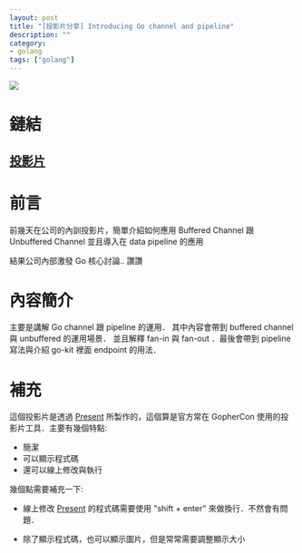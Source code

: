 ```yaml
---
layout: post
title: "[投影片分享] Introducing Go channel and pipeline"
description: ""
category: 
- golang
tags: ["golang"]
---
```




![](https://talks.golang.org/2012/waza/gophercomplex1.jpg)

# 鏈結

## [投影片](https://go-talks.appspot.com/github.com/kkdai/GolangTalks/introduction-channel/gochannel.slide#1)

# 前言



前幾天在公司的內訓投影片，簡單介紹如何應用 Buffered Channel 跟 Unbuffered Channel 並且導入在 data pipeline 的應用

結果公司內部激發 Go 核心討論.. 讚讚

# 內容簡介

主要是講解 Go channel 跟 pipeline 的運用． 其中內容會帶到 buffered channel 與 unbuffered 的運用場景． 並且解釋 fan-in 與 fan-out ．最後會帶到 pipeline 寫法與介紹 go-kit 裡面 endpoint 的用法．

# 補充

這個投影片是透過 [Present](https://godoc.org/golang.org/x/tools/present) 所製作的，這個算是官方常在 GopherCon 使用的投影片工具．主要有幾個特點:

- 簡潔
- 可以顯示程式碼
- 還可以線上修改與執行

幾個點需要補充一下:

- 線上修改 [Present](https://godoc.org/golang.org/x/tools/present) 的程式碼需要使用 "shift + enter" 來做換行．不然會有問題．

- 除了顯示程式碼，也可以顯示圖片，但是常常需要調整顯示大小

   